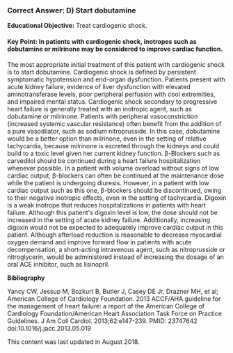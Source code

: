 
### Correct Answer: D) Start dobutamine 

**Educational Objective:** Treat cardiogenic shock.

#### **Key Point:** In patients with cardiogenic shock, inotropes such as dobutamine or milrinone may be considered to improve cardiac function.

The most appropriate initial treatment of this patient with cardiogenic shock is to start dobutamine. Cardiogenic shock is defined by persistent symptomatic hypotension and end-organ dysfunction. Patients present with acute kidney failure, evidence of liver dysfunction with elevated aminotransferase levels, poor peripheral perfusion with cool extremities, and impaired mental status. Cardiogenic shock secondary to progressive heart failure is generally treated with an inotropic agent, such as dobutamine or milrinone. Patients with peripheral vasoconstriction (increased systemic vascular resistance) often benefit from the addition of a pure vasodilator, such as sodium nitroprusside. In this case, dobutamine would be a better option than milrinone, even in the setting of relative tachycardia, because milrinone is excreted through the kidneys and could build to a toxic level given her current kidney function.
β-Blockers such as carvedilol should be continued during a heart failure hospitalization whenever possible. In a patient with volume overload without signs of low cardiac output, β-blockers can often be continued at the maintenance dose while the patient is undergoing diuresis. However, in a patient with low cardiac output such as this one, β-blockers should be discontinued, owing to their negative inotropic effects, even in the setting of tachycardia.
Digoxin is a weak inotrope that reduces hospitalizations in patients with heart failure. Although this patient's digoxin level is low, the dose should not be increased in the setting of acute kidney failure. Additionally, increasing digoxin would not be expected to adequately improve cardiac output in this patient.
Although afterload reduction is reasonable to decrease myocardial oxygen demand and improve forward flow in patients with acute decompensation, a short-acting intravenous agent, such as nitroprusside or nitroglycerin, would be administered instead of increasing the dosage of an oral ACE inhibitor, such as lisinopril.

**Bibliography**

Yancy CW, Jessup M, Bozkurt B, Butler J, Casey DE Jr, Drazner MH, et al; American College of Cardiology Foundation. 2013 ACCF/AHA guideline for the management of heart failure: a report of the American College of Cardiology Foundation/American Heart Association Task Force on Practice Guidelines. J Am Coll Cardiol. 2013;62:e147-239. PMID: 23747642 doi:10.1016/j.jacc.2013.05.019

This content was last updated in August 2018.